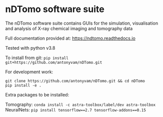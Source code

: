 nDTomo software suite
=====================
The nDTomo software suite contains GUIs for the simulation, visualisation and analysis of X-ray chemical imaging and tomography data

Full documentation provided at: https://ndtomo.readthedocs.io

Tested with python v3.8

To install from git:
`pip install git+https://github.com/antonyvam/nDTomo.git`

For development work:
```
git clone https://github.com/antonyvam/nDTomo.git && cd nDTomo
pip install -e .
```

Extra packages to be installed:

Tomography: 
 `conda install -c astra-toolbox/label/dev astra-toolbox`
NeuralNets: 
 `pip install tensorflow==2.7 tensorflow-addons==0.15`
